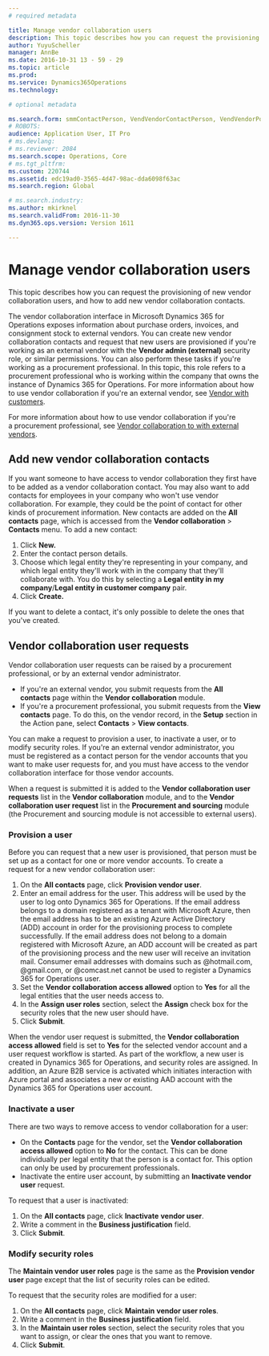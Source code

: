 ```yaml
---
# required metadata

title: Manage vendor collaboration users
description: This topic describes how you can request the provisioning of new vendor collaboration users, and how to add new vendor collaboration contacts. 
author: YuyuScheller
manager: AnnBe
ms.date: 2016-10-31 13 - 59 - 29
ms.topic: article
ms.prod: 
ms.service: Dynamics365Operations
ms.technology: 

# optional metadata

ms.search.form: smmContactPerson, VendVendorContactPerson, VendVendorPortalUser
# ROBOTS: 
audience: Application User, IT Pro
# ms.devlang: 
# ms.reviewer: 2084
ms.search.scope: Operations, Core
# ms.tgt_pltfrm: 
ms.custom: 220744
ms.assetid: edc19ad0-3565-4d47-98ac-dda6098f63ac
ms.search.region: Global

# ms.search.industry: 
ms.author: mkirknel
ms.search.validFrom: 2016-11-30
ms.dyn365.ops.version: Version 1611

---
```


# Manage vendor collaboration users

This topic describes how you can request the provisioning of new vendor collaboration users, and how to add new vendor collaboration contacts. 

The vendor collaboration interface in Microsoft Dynamics 365 for Operations exposes information about purchase orders, invoices, and consignment stock to external vendors. You can create new vendor collaboration contacts and request that new users are provisioned if you're working as an external vendor with the **Vendor admin (external)** security role, or similar permissions. You can also perform these tasks if you're working as a procurement professional. In this topic, this role refers to a procurement professional who is working within the company that owns the instance of Dynamics 365 for Operations. For more information about how to use vendor collaboration if you're an external vendor, see [Vendor with customers](vendor-collaboration-work-customers-dynamics-365-operations.md).  

For more information about how to use vendor collaboration if you're a procurement professional, see [Vendor collaboration to with external vendors](vendor-collaboration-work-external-vendors.md).

## Add new vendor collaboration contacts
If you want someone to have access to vendor collaboration they first have to be added as a vendor collaboration contact. You may also want to add contacts for employees in your company who won't use vendor collaboration. For example, they could be the point of contact for other kinds of procurement information. New contacts are added on the **All contacts** page, which is accessed from the **Vendor collaboration** &gt; **Contacts** menu. To add a new contact:

1.  Click **New.**
2.  Enter the contact person details.
3.  Choose which legal entity they're representing in your company, and which legal entity they'll work with in the company that they'll collaborate with. You do this by selecting a **Legal entity in my company**/**Legal entity in customer company** pair.
4.  Click **Create.**

If you want to delete a contact, it's only possible to delete the ones that you've created.

## Vendor collaboration user requests
Vendor collaboration user requests can be raised by a procurement professional, or by an external vendor administrator.

-   If you're an external vendor, you submit requests from the **All contacts** page within the **Vendor collaboration** module.
-   If you're a procurement professional, you submit requests from the **View contacts** page. To do this, on the vendor record, in the **Setup** section in the Action pane, select **Contacts** &gt; **View contacts**.

You can make a request to provision a user, to inactivate a user, or to modify security roles. If you're an external vendor administrator, you must be registered as a contact person for the vendor accounts that you want to make user requests for, and you must have access to the vendor collaboration interface for those vendor accounts.  

When a request is submitted it is added to the **Vendor collaboration user requests** list in the **Vendor collaboration** module, and to the **Vendor collaboration user request** list in the **Procurement and sourcing** module (the Procurement and sourcing module is not accessible to external users).

### Provision a user

Before you can request that a new user is provisioned, that person must be set up as a contact for one or more vendor accounts. To create a request for a new vendor collaboration user:

1.  On the **All contacts** page, click **Provision vendor user**.
2.  Enter an email address for the user. This address will be used by the user to log onto Dynamics 365 for Operations. If the email address belongs to a domain registered as a tenant with Microsoft Azure, then the email address has to be an existing Azure Active Directory (ADD) account in order for the provisioning process to complete successfully. If the email address does not belong to a domain registered with Microsoft Azure, an ADD account will be created as part of the provisioning process and the new user will receive an invitation mail. Consumer email addresses with domains such as @hotmail.com, @gmail.com, or @comcast.net cannot be used to register a Dynamics 365 for Operations user.
3.  Set the **Vendor collaboration access allowed** option to **Yes** for all the legal entities that the user needs access to.
4.  In the **Assign user roles** section, select the **Assign** check box for the security roles that the new user should have.
5.  Click **Submit**.

When the vendor user request is submitted, the **Vendor collaboration access allowed** field is set to **Yes** for the selected vendor account and a user request workflow is started. As part of the workflow, a new user is created in Dynamics 365 for Operations, and security roles are assigned. In addition, an Azure B2B service is activated which initiates interaction with Azure portal and associates a new or existing AAD account with the Dynamics 365 for Operations user account.

### Inactivate a user

There are two ways to remove access to vendor collaboration for a user:

-   On the **Contacts** page for the vendor, set the **Vendor collaboration access allowed** option to **No** for the contact. This can be done individually per legal entity that the person is a contact for. This option can only be used by procurement professionals.
-   Inactivate the entire user account, by submitting an **Inactivate vendor user** request.

To request that a user is inactivated:

1.  On the **All contacts** page, click **Inactivate** **vendor user**.
2.  Write a comment in the **Business justification** field.
3.  Click **Submit**.

### Modify security roles

The **Maintain vendor user roles** page is the same as the **Provision vendor user** page except that the list of security roles can be edited.  

To request that the security roles are modified for a user:

1.  On the **All contacts** page, click **Maintain** **vendor user roles**.
2.  Write a comment in the **Business justification** field.
3.  In the **Maintain user roles** section, select the security roles that you want to assign, or clear the ones that you want to remove.
4.  Click **Submit**.


